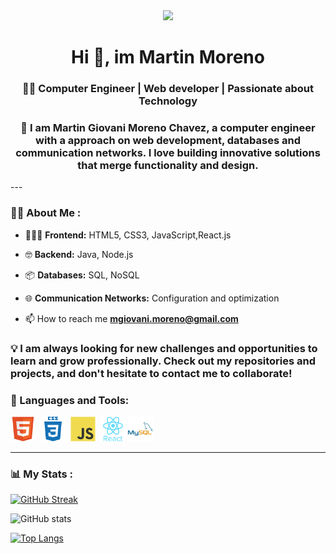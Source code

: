 <div id="header" align="center">
    <img src="https://i.giphy.com/media/v1.Y2lkPTc5MGI3NjExaHU1aGdleGt2c3c2am5xeHBnZ203b20wdm5hNGRneWUxdnp3anBvZiZlcD12MV9pbnRlcm5hbF9naWZfYnlfaWQmY3Q9Zw/bGgsc5mWoryfgKBx1u/giphy.gif" width="200" />
    <h1 align="center">Hi 👋, im Martin Moreno</h1>
   <h3>
👨‍💻 Computer Engineer | Web  developer | Passionate about Technology</h3>
    <h3 align="center">🚀 I am Martin Giovani Moreno Chavez, a computer engineer with a approach on web development, databases and communication networks. I love building innovative solutions that merge functionality and design.</h3>
</div>
---

### 👨‍💻 About Me :

- 👨🏽‍💻 **Frontend:** HTML5, CSS3, JavaScript,React.js

- 🤓 **Backend:** Java, Node.js

- 📦 **Databases:** SQL, NoSQL

- 🌐 **Communication Networks:** Configuration and optimization

- 📫 How to reach me **mgiovani.moreno@gmail.com**

<h3>💡 I am always looking for new challenges and opportunities to learn and grow professionally. Check out my repositories and projects, and don't hesitate to contact me to collaborate!</h3>

<div align="left">
    <h3>🔨 Languages and Tools:</h3>
    <div>
        <img src="https://github.com/devicons/devicon/blob/master/icons/html5/html5-original.svg" title="HTML5" alt="HTML" width="40" height="40"/>&nbsp;
        <img src="https://github.com/devicons/devicon/blob/master/icons/css3/css3-plain-wordmark.svg"  title="CSS3" alt="CSS" width="40" height="40"/>&nbsp;
        <img src="https://github.com/devicons/devicon/blob/master/icons/javascript/javascript-original.svg" title="JavaScript" alt="JavaScript" width="40" height="40"/>&nbsp;
        <img src="https://github.com/devicons/devicon/blob/master/icons/react/react-original-wordmark.svg" title="React" alt="React" width="40" height="40"/>
        <img src="https://github.com/devicons/devicon/blob/master/icons/mysql/mysql-original-wordmark.svg" title="MySQL"  alt="MySQL" width="40" height="40"/>
      </div>
</div>

---

### 📊 My Stats :

[![GitHub Streak](http://github-readme-streak-stats.herokuapp.com?user=Martin-Moreno-7&theme=onedark)](https://git.io/streak-stats)

![GitHub stats](https://github-readme-stats.vercel.app/api?username=Martin-Moreno-7&show_icons=true&theme=radical)

[![Top Langs](https://github-readme-stats.vercel.app/api/top-langs/?username=Martin-Moreno-7&theme=tokyonight)](https://github.com/anuraghazra/github-readme-stats)
